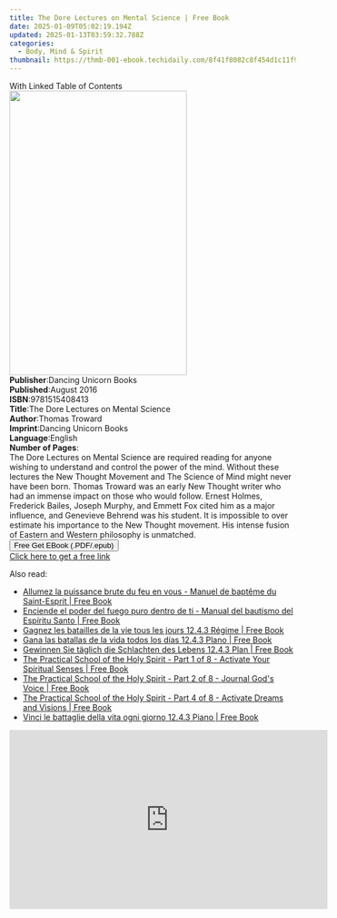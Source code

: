 ```yaml
---
title: The Dore Lectures on Mental Science | Free Book
date: 2025-01-09T05:02:19.194Z
updated: 2025-01-13T03:59:32.788Z
categories:
  - Body, Mind & Spirit
thumbnail: https://thmb-001-ebook.techidaily.com/8f41f8082c8f454d1c11f958ba86febec6d716caf2abff147e2aebdfead38ae5.jpg
---
```

<main id="book-container">
  <div class="flex flex-col">
    <div class="book-brief flex-1 py-6 px-4 sm:p-6 md:py-10 md:px-8">
      <!-- brief-->
      <div class="book-brief-main">With Linked Table of Contents</div>
    </div>
    <div
      class="book-meta-info flex-1 grid gap-4 col-start-1 col-end-3 row-start-1 sm:mb-6 sm:grid-cols-4 lg:gap-6 lg:col-start-2 lg:row-end-6 lg:row-span-6 lg:mb-0"
    >
      <div
        class="book-meta-info-left place-content-center mt-4 p-4 text-sm leading-6 col-start-2 col-span-2 dark:text-slate-400"
      >
        <img
          class="w-full h-500 object-cover rounded-lg sm:h-255 sm:col-span-2 lg:col-span-full"
          src="https://img-001-ebook.techidaily.com/73eb212b9d801cfb719dcbc9687f2567ff594dc0ba045f313f3b0b44203c9028.jpg"
          alt=""
          width="312"
          height="500"
        />
      </div>
      <div
        class="book-meta-info-right mt-2 col-start-1 row-start-2 col-span-3 self-center"
      >
        <!-- meta data  -->
        <div class="flex flex-col px-4 md:px-8">
          <div class="flex-1">
            <strong>Publisher</strong>:<span class="px-2"
              >Dancing Unicorn Books</span
            >
          </div>
          <div class="flex-1">
            <strong>Published</strong>:<span class="px-2">August 2016</span>
          </div>
          <div class="flex-1">
            <strong>ISBN</strong>:<span class="px-2">9781515408413</span>
          </div>
          <div class="flex-1">
            <strong>Title</strong>:<span class="px-2"
              >The Dore Lectures on Mental Science</span
            >
          </div>
          <div class="flex-1">
            <strong>Author</strong>:<span class="px-2">Thomas Troward</span>
          </div>
          <div class="flex-1">
            <strong>Imprint</strong>:<span class="px-2"
              >Dancing Unicorn Books</span
            >
          </div>
          <div class="flex-1">
            <strong>Language</strong>:<span class="px-2">English</span>
          </div>
          <div class="flex-1">
            <strong>Number of Pages</strong>:<span class="px-2"></span>
          </div>
        </div>
      </div>
    </div>
    <div class="book-description flex-1 py-6 px-4 sm:p-6 md:py-10 md:px-8">
      <div class="book-description-main">
        <div accordion-content="" id="description">
          The Dore Lectures on Mental Science are required reading for anyone
          wishing to understand and control the power of the mind. Without these
          lectures the New Thought Movement and The Science of Mind might never
          have been born. Thomas Troward was an early New Thought writer who had
          an immense impact on those who would follow. Ernest Holmes, Frederick
          Bailes, Joseph Murphy, and Emmett Fox cited him as a major influence,
          and Genevieve Behrend was his student. It is impossible to over
          estimate his importance to the New Thought movement. His intense
          fusion of Eastern and Western philosophy is unmatched.
        </div>
      </div>
    </div>
    <div class="book-excerpts flex-1 py-6 px-4 sm:p-6 md:py-10 md:px-8"></div>
    <div
      class="book-about-author flex-1 py-6 px-4 sm:p-6 md:py-10 md:px-8"
    ></div>
    <div class="book-free-get flex-1 py-6 px-4 sm:p-6 md:py-10 md:px-8">
      <button
        id="btn-free-get"
        class="bg-blue-500 hover:bg-blue-700 text-white font-bold py-2 px-4 rounded"
      >
        Free Get EBook (.PDF/.epub)
      </button>
      <div id="countdown-display" class="px-2 text-lg mt-2"></div>
      <a
        id="free-link"
        class="hidden bg-blue-500 hover:bg-blue-700 text-white font-bold py-2 px-4 rounded"
        href="https://www.ebooks.com/en-us/book/2682470/the-dore-lectures-on-mental-science/thomas-troward/"
        target="_blank"
        >Click here to get a free link</a
      >
    </div>
    <script>
      let countdownTime = 0;
      let countdownInterval = null;
      document
        .getElementById('btn-free-get')
        .addEventListener('click', startCountdown);
      function startCountdown() {
        countdownTime = new Date().getTime() + 60000 * 3;
        countdownInterval = setInterval(updateCountdown, 1000);
        document.getElementById('btn-free-get').disabled = true;
        document
          .getElementById('btn-free-get')
          .classList.add('bg-gray-500', 'cursor-not-allowed');
      }
      function updateCountdown() {
        let currentTime = new Date().getTime();
        let timeLeft = countdownTime - currentTime;
        let secondsLeft = Math.floor(timeLeft / 1000);
        document.getElementById('countdown-display').innerHTML =
          `Remaining time: ${secondsLeft} seconds.`;
        if (secondsLeft <= 0) {
          clearInterval(countdownInterval);
          document.getElementById('btn-free-get').classList.add('hidden');
          document.getElementById('free-link').classList.remove('hidden');
          document.getElementById('countdown-display').innerHTML = '';
        }
      }
    </script>
  </div>
</main>

<ins class="adsbygoogle"
      style="display:block"
      data-ad-client="ca-pub-7571918770474297"
      data-ad-slot="8358498916"
      data-ad-format="auto"
      data-full-width-responsive="true"></ins>
    

<span class="atpl-alsoreadstyle">Also read:</span>
<div><ul>
<li><a href="https://novels-ebooks.techidaily.com/210904187-9781088200162-allumez-la-puissance-brute-du-feu-en-vous-manuel-de-bapteme-du-saint-esprit/"><u>Allumez la puissance brute du feu en vous - Manuel de baptême du Saint-Esprit | Free Book</u></a></li>
<li><a href="https://novels-ebooks.techidaily.com/210904195-9781088200575-enciende-el-poder-del-fuego-puro-dentro-de-ti-manual-del-bautismo-del-espiritu-santo/"><u>Enciende el poder del fuego puro dentro de ti - Manual del bautismo del Espíritu Santo | Free Book</u></a></li>
<li><a href="https://novels-ebooks.techidaily.com/210904188-9781088203330-gagnez-les-batailles-de-la-vie-tous-les-jours-1243-regime/"><u>Gagnez les batailles de la vie tous les jours 12.4.3 Régime | Free Book</u></a></li>
<li><a href="https://novels-ebooks.techidaily.com/210904168-9781088203767-gana-las-batallas-de-la-vida-todos-los-dias-1243-plano/"><u>Gana las batallas de la vida todos los días 12.4.3 Plano | Free Book</u></a></li>
<li><a href="https://novels-ebooks.techidaily.com/210904189-9781088203477-gewinnen-sie-taglich-die-schlachten-des-lebens-1243-plan/"><u>Gewinnen Sie täglich die Schlachten des Lebens 12.4.3 Plan | Free Book</u></a></li>
<li><a href="https://novels-ebooks.techidaily.com/210904123-9781088161357-the-practical-school-of-the-holy-spirit-part-1-of-8-activate-your-spiritual-senses/"><u>The Practical School of the Holy Spirit - Part 1 of 8 - Activate Your Spiritual Senses | Free Book</u></a></li>
<li><a href="https://novels-ebooks.techidaily.com/210904122-9781088161517-the-practical-school-of-the-holy-spirit-part-2-of-8-journal-gods-voice/"><u>The Practical School of the Holy Spirit - Part 2 of 8 - Journal God's Voice | Free Book</u></a></li>
<li><a href="https://novels-ebooks.techidaily.com/210904121-9781088162088-the-practical-school-of-the-holy-spirit-part-4-of-8-activate-dreams-and-visions/"><u>The Practical School of the Holy Spirit - Part 4 of 8 - Activate Dreams and Visions | Free Book</u></a></li>
<li><a href="https://novels-ebooks.techidaily.com/210904190-9781088203620-vinci-le-battaglie-della-vita-ogni-giorno-1243-piano/"><u>Vinci le battaglie della vita ogni giorno 12.4.3 Piano | Free Book</u></a></li>
</ul></div>

<!-- affiliate ads begin -->
<iframe width="560" height="315" src="https://www.youtube.com/embed/RCYs8keh-Vs?si=uDC28-9yh-k6HLj4" title="YouTube video player" frameborder="0" allow="accelerometer; autoplay; clipboard-write; encrypted-media; gyroscope; picture-in-picture; web-share" referrerpolicy="strict-origin-when-cross-origin" allowfullscreen></iframe>
<!-- affiliate ads end -->

